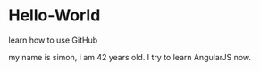 # Hello-World
learn how to use GitHub

my name is simon, i am 42 years old. I try to learn AngularJS now.

